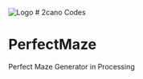 ![Logo](http://images.2cano.tech/Logos/2cano%28Filled%29%28Black%29.png) # 2cano Codes
# PerfectMaze
Perfect Maze Generator in Processing
